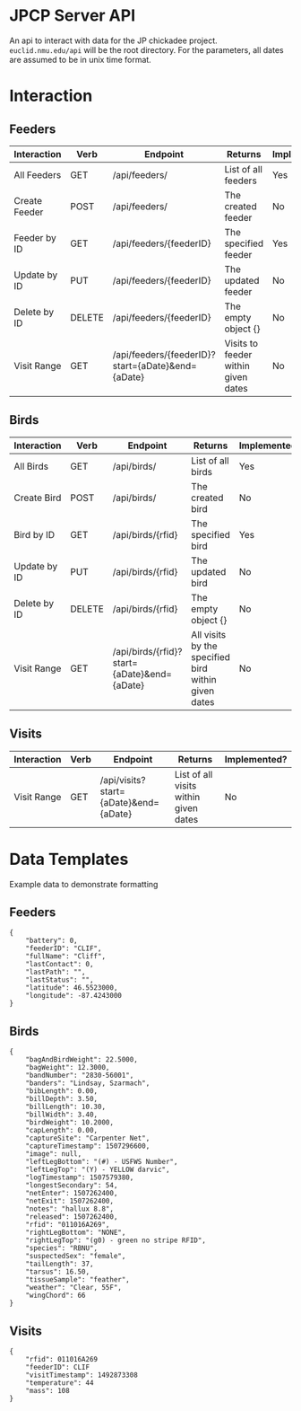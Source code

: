 # JPCP Server API

An api to interact with data for the JP chickadee project. `euclid.nmu.edu/api`
 will be the root directory. For the parameters, all dates are assumed to be in unix time format.


# Interaction

## Feeders

| Interaction   | Verb   | Endpoint                                                | Returns                                  | Implemented? |
|---------------|--------|---------------------------------------------------------|------------------------------------------| -------------|
| All Feeders   | GET    | /api/feeders/                                           | List of all feeders                      | Yes          |
| Create Feeder | POST   | /api/feeders/                                           | The created feeder                       | No           |
| Feeder by ID  | GET    | /api/feeders/{feederID}                                 | The specified feeder                     | Yes          |
| Update by ID  | PUT    | /api/feeders/{feederID}                                 | The updated feeder                       | No           |
| Delete by ID  | DELETE | /api/feeders/{feederID}                                 | The empty object {}                      | No           |
| Visit Range   | GET    | /api/feeders/{feederID}?start={aDate}&end={aDate}       | Visits to feeder within given dates      | No           |

## Birds

| Interaction   | Verb   | Endpoint                                                | Returns                                  | Implemented? |
|---------------|--------|---------------------------------------------------------|------------------------------------------| -------------|
| All Birds     | GET    | /api/birds/                                             | List of all birds                        | Yes          |
| Create Bird   | POST   | /api/birds/                                             | The created bird                         | No           |
| Bird by ID    | GET    | /api/birds/{rfid}                                       | The specified bird                       | Yes          |
| Update by ID  | PUT    | /api/birds/{rfid}                                       | The updated bird                         | No           |
| Delete by ID  | DELETE | /api/birds/{rfid}                                       | The empty object {}                      | No           |
| Visit Range   | GET    | /api/birds/{rfid}?start={aDate}&end={aDate}             | All visits by the specified bird within given dates| No |

## Visits

| Interaction   | Verb   | Endpoint                                                | Returns                                  | Implemented? |
|---------------|--------|---------------------------------------------------------|------------------------------------------|--------------|
| Visit Range   | GET    | /api/visits?start={aDate}&end={aDate}                   | List of all visits within given dates    | No |

# Data Templates

Example data to demonstrate formatting

## Feeders
```
{
	"battery": 0, 
	"feederID": "CLIF", 
	"fullName": "Cliff", 
	"lastContact": 0, 
	"lastPath": "", 
	"lastStatus": "", 
	"latitude": 46.5523000, 
	"longitude": -87.4243000
}
```
## Birds
```
{
	"bagAndBirdWeight": 22.5000, 
	"bagWeight": 12.3000, 
	"bandNumber": "2830-56001", 
	"banders": "Lindsay, Szarmach", 
	"bibLength": 0.00, 
	"billDepth": 3.50, 
	"billLength": 10.30, 
	"billWidth": 3.40, 
	"birdWeight": 10.2000, 
	"capLength": 0.00, 
	"captureSite": "Carpenter Net", 
	"captureTimestamp": 1507296600, 
	"image": null, 
	"leftLegBottom": "(#) - USFWS Number", 
	"leftLegTop": "(Y) - YELLOW darvic", 
	"logTimestamp": 1507579380, 
	"longestSecondary": 54, 
	"netEnter": 1507262400, 
	"netExit": 1507262400, 
	"notes": "hallux 8.8", 
	"released": 1507262400, 
	"rfid": "011016A269", 
	"rightLegBottom": "NONE", 
	"rightLegTop": "(g0) - green no stripe RFID", 
	"species": "RBNU", 
	"suspectedSex": "female", 
	"tailLength": 37, 
	"tarsus": 16.50, 
	"tissueSample": "feather", 
	"weather": "Clear, 55F", 
	"wingChord": 66
}
```
## Visits
```
{
	"rfid": 011016A269
	"feederID": CLIF
	"visitTimestamp": 1492873308
	"temperature": 44
	"mass": 108
}
```
